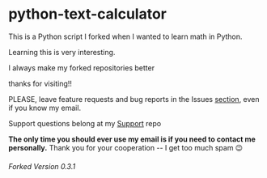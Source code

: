 # python-text-calculator


This is a Python script I forked when I wanted to learn math in Python.

Learning this is very interesting. 

I always make my forked repositories better

thanks for visiting!! 


PLEASE, leave feature requests and bug reports in the Issues [section](https://github.com/thetechrobo/python-text-calculator/issues), even if you know my email.

Support questions belong at my [Support](https://github.com/thetechrobo/support) repo

**The only time you should ever use my email is if you need to contact me personally.**
Thank you for your cooperation -- I get too much spam :wink:


###### Forked Version 0.3.1
